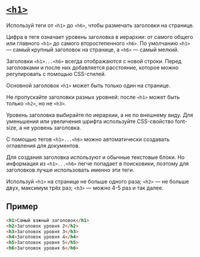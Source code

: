 # [`<h1>`](../index.md)

Используй теги от `<h1>` до `<h6>`, чтобы размечать заголовки на странице.

Цифра в теге означает уровень заголовка в иерархии: от самого общего или главного `<h1>` до самого второстепенного `<h6>`. По умолчанию `<h1>` — самый крупный заголовок на странице, а `<h6>` — самый мелкий.

Заголовки `<h1>...<h6>` всегда отображаются с новой строки. Перед заголовками и после них добавляется расстояние, которое можно регулировать с помощью CSS-стилей.

Основной заголовок `<h1>` может быть только один на странице.

Не пропускайте заголовки разных уровней: после `<h1>` может быть только `<h2>`, но не `<h3>`.

Уровень заголовка выбирайте по иерархии, а не по внешнему виду. Для уменьшения или увеличения шрифта используйте CSS-свойство font-size, а не уровень заголовка.

С помощью тегов `<h1>...<h6>` можно автоматически создавать оглавления для документов.

Для создания заголовка используют и обычные текстовые блоки. Но информация из `<h1>...<h6>` легче попадает в поисковики, поэтому для заголовков лучше использовать именно эти теги.

Используй `<h1>` на странице не больше одного раза; `<h2>` — не больше двух, максимум трёх раз; `<h3>` — можно 4-5 раз и так далее.

## Пример

```html
<h1>Самый важный заголовок</h1>
<h2>Заголовок уровня 2</h2>
<h3>Заголовок уровня 3</h3>
<h4>Заголовок уровня 4</h4>
<h5>Заголовок уровня 5</h5>
<h6>Заголовок уровня 6</h6>
```
